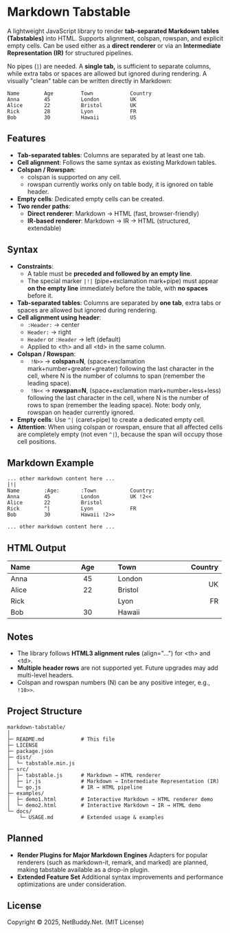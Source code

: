 # Markdown Tabstable

A lightweight JavaScript library to render **tab-separated Markdown tables (Tabstables)** into HTML. Supports alignment, colspan, rowspan, and explicit empty cells. Can be used either as a **direct renderer** or via an **Intermediate Representation (IR)** for structured pipelines.

No pipes (`|`) are needed. A **single tab,** is sufficient to separate columns, while extra tabs or spaces are allowed but ignored during rendering. A visually "clean" table can be written directly in Markdown:

```text
Name		Age		    Town			Country
Anna		45	        London		    UK 
Alice 		22		    Bristol	        UK
Rick		28	        Lyon			FR	 
Bob		    30          Hawaii          US   
```     
 
## Features

- **Tab-separated tables**: Columns are separated by at least one tab.
- **Cell alignment**: Follows the same syntax as existing Markdown tables.
- **Colspan / Rowspan**:
	- colspan is supported on any cell.
	- rowspan currently works only on table body, it is ignored on table header.
- **Empty cells**: Dedicated empty cells can be created.
- **Two render paths**:
	- **Direct renderer**: Markdown → HTML (fast, browser-friendly)
	- **IR-based renderer**: Markdown → IR → HTML (structured, extendable)

## Syntax

- **Constraints**:
	- A table must be **preceded and followed by an empty line**.
	- The special marker `|!|` (pipe+exclamation mark+pipe) must appear **on the empty line** immediately before the table, with **no spaces** before it.
- **Tab-separated tables**: Columns are separated by **one tab**, extra tabs or spaces are allowed but ignored during rendering.
- **Cell alignment using header**:
	- `:Header:` → center
	- `Header:` → right
	- `Header` or `:Header` → left (default)
	- Applied to &lt;th&gt; and all &lt;td&gt; in the same column.
- **Colspan / Rowspan**:
	- ` !N>>` → **colspan=N**, (space+exclamation mark+number+greater+greater) following the last character in the cell, where N is the number of columns to span (remember the leading space).
	- ` !N<<` → **rowspan=N**, (space+exclamation mark+number+less+less) following the last character in the cell, where N is the number of rows to span (remember the leading space). Note: body only, rowspan on header currently ignored.
- **Empty cells**: Use `^|`  (caret+pipe) to create a dedicated empty cell.
- **Attention**: When using colspan or rowspan, ensure that all affected cells are completely empty (not even `^|`), because the span will occupy those cell positions.

## Markdown Example

```text
... other markdown content here ...
|!|
Name		:Age:		:Town			Country:
Anna		45			London			UK !2<<
Alice		22			Bristol	
Rick		^|			Lyon			FR	 
Bob			30			Hawaii !2>>

... other markdown content here ...
```

## HTML Output

<table style="display: table !important; border-collapse: collapse; width: 500px; table-layout: fixed;">
<thead><tr>
<th align="left">Name</th>
<th align="center">Age</th>
<th align="left">Town</th>
<th align="right">Country</th>
</tr></thead>
<tbody><tr>
<td align="left">Anna</td>
<td align="center">45</td>
<td align="left">London</td>
<td rowspan="2" align="right">UK</td>
</tr><tr>
<td align="left">Alice</td>
<td align="center">22</td>
<td align="left">Bristol</td>
</tr><tr>
<td align="left">Rick</td>
<td align="center"></td>
<td align="left">Lyon</td>
<td align="right">FR</td>
</tr><tr>
<td align="left">Bob</td>
<td align="center">30</td>
<td colspan="2" align="left">Hawaii</td>
</tr></tbody>
</table>

## Notes

- The library follows **HTML3 alignment rules** (align="...") for &lt;th&gt; and &lt;td&gt;.
- **Multiple header rows** are not supported yet. Future upgrades may add multi-level headers.
- Colspan and rowspan numbers (N) can be any positive integer, e.g., ` !10>>`.

## Project Structure

```text
markdown-tabstable/ 
│ 
├─ README.md			# This file 
├─ LICENSE 
├─ package.json 
├─ dist/ 
│  └─ tabstable.min.js 
├─ src/ 
│  ├─ tabstable.js		# Markdown → HTML renderer 
│  ├─ ir.js				# Markdown → Intermediate Representation (IR) 
│  └─ go.js				# IR → HTML pipeline 
├─ examples/ 
│  ├─ demo1.html		# Interactive Markdown → HTML renderer demo
│  └─ demo2.html		# Interactive Markdown → IR → HTML demo 
└─ docs/
    └─ USAGE.md			# Extended usage & examples
```

## Planned

- **Render Plugins for Major Markdown Engines**
Adapters for popular renderers (such as markdown-it, remark, and marked) are planned, making tabstable available as a drop-in plugin.
- **Extended Feature Set**
Additional syntax improvements and performance optimizations are under consideration.

## License

Copyright ©️ 2025, NetBuddy.Net. (MIT License)

